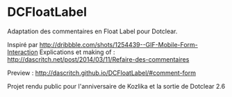DCFloatLabel
============

Adaptation des commentaires en Float Label pour Dotclear.

Inspiré par http://dribbble.com/shots/1254439--GIF-Mobile-Form-Interaction
Explications et making of : http://dascritch.net/post/2014/03/11/Refaire-des-commentaires

Preview : http://dascritch.github.io/DCFloatLabel/#comment-form

Projet rendu public pour l'anniversaire de Kozlika et la sortie de Dotclear 2.6
